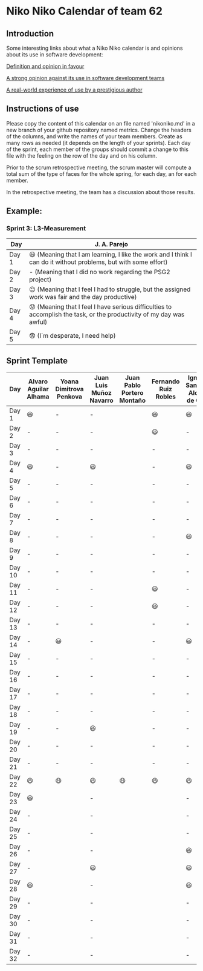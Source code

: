 # Niko Niko Calendar of team 62
## Introduction
Some interesting links about what a Niko Niko calendar is and opinions about its use in software development:

[Definition and opinion in favour](https://blog.teammood.com/2018/07/24/evaluating-your-teams-health-with-the-niko-niko-calendar.html?utm_source=google&utm_medium=cpc&utm_campaign=blog-niko-niko&utm_content=niko-niko&utm_term=niko%20niko%20calendar&gclid=Cj0KCQjwsYb0BRCOARIsAHbLPhGYfc7zpSwEDx8KE3VjlsTyy1M1F8O8lxyOPWQTpjf71RjXeD5rgWsaAmEhEALw_wcB)

[A strong opinion against its use in software development teams](https://www.tinypulse.com/blog/sk-niko-niko-calendar-workplace-morale)

[A real-world experience of use by a prestigious author](https://www.javiergarzas.com/2015/05/calendarios-niko-niko.html)
## Instructions of use
Please copy the content of this calendar on an file named 'nikoniko.md' in a new branch of your github repository named metrics.
Change the headers of the columns, and write the names of your team members.
Create as many rows as needed (it depends on the length of your sprints).
Each day of the sprint, each member of the groups should commit a change to this file with the feeling on the row of the day and on his column. 

Prior to the scrum retrospective meeting, the scrum master will compute a total sum of the type of faces for the whole spring, for each day, an for each member.

In the retrospective meeting, the team has a discussion about those results.

## Example:

### Sprint 3: L3-Measurement 

| Day           | J. A. Parejo  |
| ------------- | ------------- |
| Day 1         |    :smiley: (Meaning that I am learning, I like the work and I think I can do it without problems, but with some effort) |
| Day 2         |    - (Meaning that I did no work regarding the PSG2 project)           |
| Day 3         |    :neutral_face:  (Meaning that I feel I had to struggle, but the assigned work was fair and the day productive)          |:fearful:
| Day 4         |    :worried: (Meaning that I feel I have serious difficulties to accomplish the task, or the productivity of my day was awful)           |
| Day 5         |    :fearful:   (I´m desperate, I need help)        |


## Sprint Template

| Day           | Alvaro Aguilar Alhama    | Yoana Dimitrova Penkova     | Juan Luis Muñoz Navarro     | Juan Pablo Portero Montaño    | Fernando Ruiz Robles     | Ignacio Sanabria Alonso de Caso     |
| ------------- | ------------- | -------------  | -------------  | -------------  | -------------  | -------------  |
| Day 1         |    :smiley:   |-               |-               |                |:smiley:        |:smiley:        |
| Day 2         |    -          |-               |-               |                |:smiley:        |-               |
| Day 3         |    -          |-               |-               |                |-               |-               |
| Day 4         |     :smiley:  |-               |:smiley:        |                |-               |:smiley:        |
| Day 5         |       -       |-               |-               |                |-               |-               |
| Day 6         |       -       |-               |-               |                |-               |-               |
| Day 7         |       -       |-               |-               |                |-               |-               |
| Day 8         |       -       |-               |-               |                |-               |:smiley:        |
| Day 9         |       -       |-               |-               |                |-               |-               |
| Day 10        |       -       |-               |-               |                |-               |-               |
| Day 11        |       -       |-               |-               |                |:smiley:        |-               |
| Day 12        |       -       |-               |-               |                |:smiley:        |-               |
| Day 13        |       -       |-               |-               |                |-               |-               |
| Day 14        |       -       |:smiley:        |-               |                |-               |:smiley:        |
| Day 15        |       -       |-               |-               |                |-               |-               |
| Day 16        |       -       |-               |-               |                |-               |-               |
| Day 17        |       -       |-               |-               |                |-               |-               |
| Day 18        |       -       |-               |-               |                |-               |-               |
| Day 19        |       -       |-               |:smiley:        |                |-               |-               |
| Day 20        |       -       |-               |-               |                |-               |-               |
| Day 21        |       -       |-               |-               |                |-               |-               |
| Day 22        |:smiley:       |:smiley:        |:smiley:        |:smiley:        |:smiley:        |:smiley:        |
| Day 23        |     :smiley:  |                |-               |                |                |-               |
| Day 24        |        -      |                |-               |                |                |-               |
| Day 25        |        -      |                |-               |                |                |-               |
| Day 26        |        -      |                |-               |                |                |:smiley:        |
| Day 27        |        -      |                |:smiley:        |                |                |:smiley:        |
| Day 28        |     :smiley:  |                |-               |                |                |:smiley:        |
| Day 29        |        -      |                |-               |                |                |-               |
| Day 30        |        -      |                |-               |                |                |-               |
| Day 31        |        -      |                |-               |                |                |-               |
| Day 32        |        -      |                |-               |                |                |-               |
